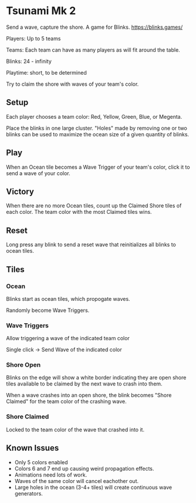 # Tsunami Mk 2

Send a wave, capture the shore. A game for Blinks. https://blinks.games/

Players: Up to 5 teams

Teams: Each team can have as many players as will fit around the table.

Blinks: 24 - infinity  

Playtime: short, to be determined

Try to claim the shore with waves of your team's color.

## Setup

Each player chooses a team color: Red, Yellow, Green, Blue, or Megenta.

Place the blinks in one large cluster.  "Holes" made by removing one or two blinks can be used to maximize the ocean size of a given quantity of blinks.

## Play

When an Ocean tile becomes a Wave Trigger of your team's color, click it to send a wave of your color.

## Victory

When there are no more Ocean tiles, count up the Claimed Shore tiles of each color. The team color with the most Claimed tiles wins.

## Reset

Long press any blink to send a reset wave that reinitializes all blinks to ocean tiles.


## Tiles

### Ocean

Blinks start as ocean tiles, which propogate waves.

Randomly become Wave Triggers.

### Wave Triggers

Allow triggering a wave of the indicated team color

Single click -> Send Wave of the indicated color

### Shore Open

Blinks on the edge will show a white border indicating they are open shore tiles available to be claimed by the next wave to crash into them.

When a wave crashes into an open shore, the blink becomes "Shore Claimed" for the team color of the crashing wave.

### Shore Claimed

Locked to the team color of the wave that crashed into it.

## Known Issues

- Only 5 colors enabled
- Colors 6 and 7 end up causing weird propagation effects.
- Animations need lots of work.
- Waves of the same color will cancel eachother out.
- Large holes in the ocean (3-4+ tiles) will create continuous wave generators.
